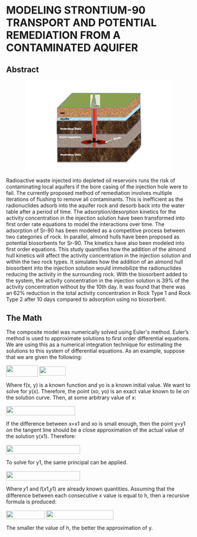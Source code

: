 # MODELING STRONTIUM-90 TRANSPORT AND POTENTIAL REMEDIATION FROM A CONTAMINATED AQUIFER

## Abstract
<p align="center">
  <img src="https://github.com/Preston5789/Sr90_Transport_Model/blob/master/ThesisPics/Underground.PNG" width="400" title="hover text">
</p>

Radioactive waste injected into depleted oil reservoirs runs the risk of contaminating local aquifers if the bore casing of the injection hole were to fail. The currently proposed method of remediation involves multiple iterations of flushing to remove all contaminants. This is inefficient as the radionuclides adsorb into the aquifer rock and desorb back into the water table after a period of time. The adsorption/desorption kinetics for the activity concentration in the injection solution have been transformed into first order rate equations to model the interactions over time. The adsorption of Sr-90 has been modeled as a competitive process between two categories of rock.
In parallel, almond hulls have been proposed as potential biosorbents for Sr-90. The kinetics have also been modeled into first order equations. This study quantifies how the addition of the almond hull kinetics will affect the activity concentration in the injection solution and within the two rock types. It simulates how the addition of an almond hull biosorbent into the injection solution would immobilize the radionuclides reducing the activity in the surrounding rock. With the biosorbent added to the system, the activity concentration in the injection solution is 39% of the activity concentration without by the 10th day. It was found that there was an 62% reduction in the total activity concentration in Rock Type 1 and Rock Type 2 after 10 days compared to adsorption using no biosorbent.

## The Math

The composite model was numerically solved using Euler's method. Euler’s method is used to approximate solutions to first order differential equations. We are using this as a numerical integration technique for estimating the solutions to this system of differential equations. As an example, suppose that we are given the following:

<img src="/tex/24026b05206d753c30bfcc87169de526.svg?invert_in_darkmode&sanitize=true&sanitize=true" align=middle width=85.76581365pt height=30.648287999999997pt/>
<img src="/tex/98f8a4cba039c499e26ca1d534db3883.svg?invert_in_darkmode&sanitize=true&sanitize=true" align=middle width=72.77935169999999pt height=24.65753399999998pt/>

Where f(x, y) is a known function and yo is a known initial value. We want to solve for y(x). Therefore, the point (xo, yo) is an exact value known to lie on the solution curve. Then, at some arbitrary value of x:

<img src="/tex/27f1e829498ef9c7400c40622d18e87f.svg?invert_in_darkmode&sanitize=true&sanitize=true" align=middle width=186.98920184999997pt height=24.65753399999998pt/>

If the difference between x=x1 and xo is small enough, then the point y=y1 on the tangent line should be a close approximation of the actual value of the solution y(x1). Therefore:

<img src="/tex/bdc73016433289b3ce41894da15dd6aa.svg?invert_in_darkmode&sanitize=true" align=middle width=201.14834684999997pt height=24.65753399999998pt/>

To solve for y1, the same principal can be applied. 

<img src="/tex/80148b0b76b7bd58a874dcd42684f32c.svg?invert_in_darkmode&sanitize=true" align=middle width=201.40419254999998pt height=24.65753399999998pt/>

Where 𝑦1 and 𝑓(𝑥1,𝑦1) are already known quantities. Assuming that the difference between each consecutive x value is equal to h, then a recursive formula is produced:

<img src="/tex/65c6d2d3eb10680105084e51d017a8ce.svg?invert_in_darkmode&sanitize=true" align=middle width=104.8096995pt height=22.831056599999986pt/>

<img src="/tex/ec8ab53ed81a08142903a6f5a0642eab.svg?invert_in_darkmode&sanitize=true" align=middle width=182.92257719999998pt height=24.65753399999998pt/>

The smaller the value of h, the better the approximation of y.
